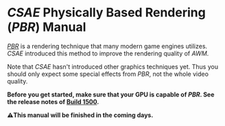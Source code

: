 # _CSAE_ Physically Based Rendering (_PBR_) Manual

[_PBR_](https://en.wikipedia.org/wiki/Physically_based_rendering) is a rendering technique that many modern game engines utilizes. 
_CSAE_ introduced this method to improve the rendering quality of _AWM_.

Note that _CSAE_ hasn't introduced other graphics techniques yet. Thus you should only expect some special effects from _PBR_, not the whole video quality.

**Before you get started, make sure that your GPU is capable of _PBR_. See the release notes of [Build 1500](https://github.com/ltndkl/Counter-Strike-Augmented-Edition/releases/tag/1500).**

**⚠️This manual will be finished in the coming days.**
